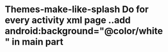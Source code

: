 # Themes-make-like-splash   Do for every activity xml page ..add  android:background="@color/white"  in main part
